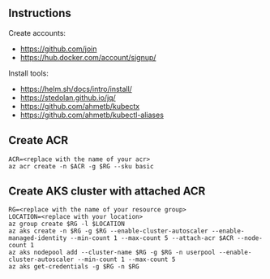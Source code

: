 ## Instructions

Create accounts:

* https://github.com/join
* https://hub.docker.com/account/signup/

Install tools:

* https://helm.sh/docs/intro/install/
* https://stedolan.github.io/jq/
* https://github.com/ahmetb/kubectx
* https://github.com/ahmetb/kubectl-aliases


## Create ACR

```
ACR=<replace with the name of your acr>
az acr create -n $ACR -g $RG --sku basic
```

## Create AKS cluster with attached ACR

```
RG=<replace with the name of your resource group>
LOCATION=<replace with your location>
az group create $RG -l $LOCATION
az aks create -n $RG -g $RG --enable-cluster-autoscaler --enable-managed-identity --min-count 1 --max-count 5 --attach-acr $ACR --node-count 1
az aks nodepool add --cluster-name $RG -g $RG -n userpool --enable-cluster-autoscaler --min-count 1 --max-count 5
az aks get-credentials -g $RG -n $RG
```
